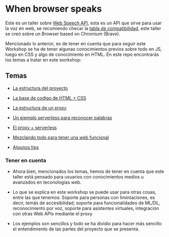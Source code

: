 # When browser speaks

Este es un taller sobre [Web Speech API](https://developer.mozilla.org/en-US/docs/Web/API/Web_Speech_API),
esta es un API que sirve para usar la voz en web, se recomiendo checar la [tabla de compatibilidad](https://developer.mozilla.org/en-US/docs/Web/API/Web_Speech_API#browser_compatibility), este taller se creó sobre un Browser based on Chromium (Brave).

Mencionado lo anterior, es de tener en cuenta que para seguir este Workshop se ha de tener algunas conocimientos
previos sobre todo en JS, luego en CSS y algo de conocimiento en HTML. En este repo encontrarás los temas a tratar
en este workshop:

## Temas

- [La estructura del proyecto](./00_structure/)

- [La base de codigo de HTML + CSS](./01_public/)

- [La estructura de un proxy](./02_proxy/)

- [Un ejemplo serverless para reconocer palabras](./03_commander/)

- [El proxy + serverless](./04_web_speech/)

- [Mezclando todo para tener una web funcional](./05_app/)

- [Algunos tips](./06_tips/)

### Tener en cuenta

- Ahora bien, mencionados los temas, hemos de tener en cuenta que este taller está pensado para usuarios con conocimientos medios u avanzados en teconologías web.

- Lo que se explica en este workshop se puede usar para otras cosas, entre las que tenemos: Soporte para personas con limintaciones, es decir, temás de accesibilidad; soporte para funcionalidades de ML/DL, reconocimiento por voz, soporte para asistentes virtuales, integración con otras Web APIs mediante el proxy

- Los ejemplos son sencillos y todo se ha dividio para hacer más sencillo el entendimiento de las partes del proyecto que se presenta.
